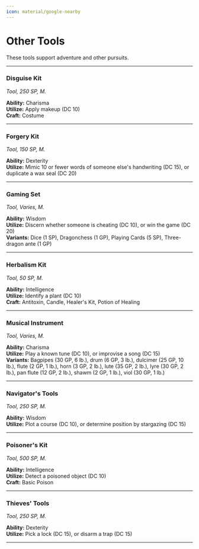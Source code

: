 ```yaml
---
icon: material/google-nearby
---
```


# Other Tools

These tools support adventure and other pursuits.

---

### Disguise Kit

*Tool, 250 SP, M.*

**Ability:** Charisma  
**Utilize:** Apply makeup (DC 10)  
**Craft:** Costume

---

### Forgery Kit

*Tool, 150 SP, M.*

**Ability:** Dexterity  
**Utilize:** Mimic 10 or fewer words of someone else's handwriting (DC 15), or duplicate a wax seal (DC 20)  

---

### Gaming Set

*Tool, Varies, M.*

**Ability:** Wisdom  
**Utilize:** Discern whether someone is cheating (DC 10), or win the game (DC 20)  
**Variants:** Dice (1 SP), Dragonchess (1 GP), Playing Cards (5 SP), Three-dragon ante (1 GP)

---

### Herbalism Kit

*Tool, 50 SP, M.*

**Ability:** Intelligence  
**Utilize:** Identify a plant (DC 10)  
**Craft:** Antitoxin, Candle, Healer's Kit, Potion of Healing

---

### Musical Instrument

*Tool, Varies, M.*

**Ability:** Charisma  
**Utilize:** Play a known tune (DC 10), or improvise a song (DC 15)  
**Variants:** Bagpipes (30 GP, 6 lb.), drum (6 GP, 3 lb.), dulcimer (25 GP, 10 lb.), flute (2 GP, 1 lb.), horn (3 GP, 2 lb.), lute (35 GP, 2 lb.), lyre (30 GP, 2 lb.), pan flute (12 GP, 2 lb.), shawm (2 GP, 1 lb.), viol (30 GP, 1 lb.)

---

### Navigator's Tools

*Tool, 250 SP, M.*

**Ability:** Wisdom  
**Utilize:** Plot a course (DC 10), or determine position by stargazing (DC 15)

---

### Poisoner's Kit

*Tool, 500 SP, M.*

**Ability:** Intelligence  
**Utilize:** Detect a poisoned object (DC 10)  
**Craft:** Basic Poison

---

### Thieves' Tools

*Tool, 250 SP, M.*

**Ability:** Dexterity  
**Utilize:** Pick a lock (DC 15), or disarm a trap (DC 15)

---